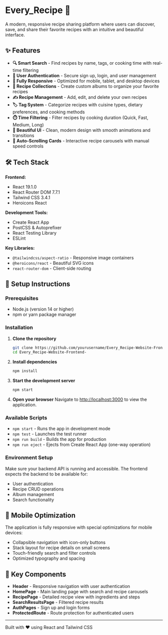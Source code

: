 # Every_Recipe 🍳

A modern, responsive recipe sharing platform where users can discover, save, and share their favorite recipes with an intuitive and beautiful interface.

## ✨ Features

- **🔍 Smart Search** - Find recipes by name, tags, or cooking time with real-time filtering
- **👤 User Authentication** - Secure sign up, login, and user management
- **📱 Fully Responsive** - Optimized for mobile, tablet, and desktop devices
- **💾 Recipe Collections** - Create custom albums to organize your favorite recipes
- **✍️ Recipe Management** - Add, edit, and delete your own recipes
- **🏷️ Tag System** - Categorize recipes with cuisine types, dietary preferences, and cooking methods
- **⏱️ Time Filtering** - Filter recipes by cooking duration (Quick, Fast, Medium, Long)
- **🎨 Beautiful UI** - Clean, modern design with smooth animations and transitions
- **🔄 Auto-Scrolling Cards** - Interactive recipe carousels with manual speed controls

## 🛠️ Tech Stack

**Frontend:**
- React 19.1.0
- React Router DOM 7.7.1
- Tailwind CSS 3.4.1
- Heroicons React

**Development Tools:**
- Create React App
- PostCSS & Autoprefixer
- React Testing Library
- ESLint

**Key Libraries:**
- `@tailwindcss/aspect-ratio` - Responsive image containers
- `@heroicons/react` - Beautiful SVG icons
- `react-router-dom` - Client-side routing

## 🚀 Setup Instructions

### Prerequisites
- Node.js (version 14 or higher)
- npm or yarn package manager

### Installation

1. **Clone the repository**
   ```bash
   git clone https://github.com/yourusername/Every_Recipe-Website-Frontend-.git
   cd Every_Recipe-Website-Frontend-
   ```

2. **Install dependencies**
   ```bash
   npm install
   ```

3. **Start the development server**
   ```bash
   npm start
   ```

4. **Open your browser**
   Navigate to [http://localhost:3000](http://localhost:3000) to view the application.

### Available Scripts

- `npm start` - Runs the app in development mode
- `npm test` - Launches the test runner
- `npm run build` - Builds the app for production
- `npm run eject` - Ejects from Create React App (one-way operation)

### Environment Setup

Make sure your backend API is running and accessible. The frontend expects the backend to be available for:
- User authentication
- Recipe CRUD operations
- Album management
- Search functionality

## 📱 Mobile Optimization

The application is fully responsive with special optimizations for mobile devices:
- Collapsible navigation with icon-only buttons
- Stack layout for recipe details on small screens
- Touch-friendly search and filter controls
- Optimized typography and spacing

## 🎯 Key Components

- **Header** - Responsive navigation with user authentication
- **HomePage** - Main landing page with search and recipe carousels
- **RecipePage** - Detailed recipe view with ingredients and steps
- **SearchResultsPage** - Filtered recipe results
- **AuthPages** - Sign up and login forms
- **ProtectedRoute** - Route protection for authenticated users

---

Built with ❤️ using React and Tailwind CSS